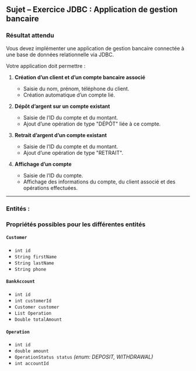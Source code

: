 ## Sujet – Exercice JDBC : Application de gestion bancaire

### Résultat attendu

Vous devez implémenter une application de gestion bancaire connectée à une base de données relationnelle via JDBC.

Votre application doit permettre :

1. **Création d’un client et d’un compte bancaire associé**
    - Saisie du nom, prénom, téléphone du client.
    - Création automatique d’un compte lié.

2. **Dépôt d’argent sur un compte existant**
    - Saisie de l’ID du compte et du montant.
    - Ajout d’une opération de type "DÉPÔT" liée à ce compte.

3. **Retrait d’argent d’un compte existant**
    - Saisie de l’ID du compte et du montant.
    - Ajout d’une opération de type "RETRAIT".

4. **Affichage d’un compte**
    - Saisie de l’ID du compte.
    - Affichage des informations du compte, du client associé et des opérations effectuées.

---

### Entités :

### Propriétés possibles pour les différentes entités

#### `Customer`

* `int id`
* `String firstName`
* `String lastName`
* `String phone`

#### `BankAccount`

* `int id`
* `int customerId`
* `Customer customer`
* `List Operation`
* `Double totalAmount`

#### `Operation`

* `int id`
* `double amount`
* `OperationStatus status` *(enum: DEPOSIT, WITHDRAWAL)*
* `int accountId`